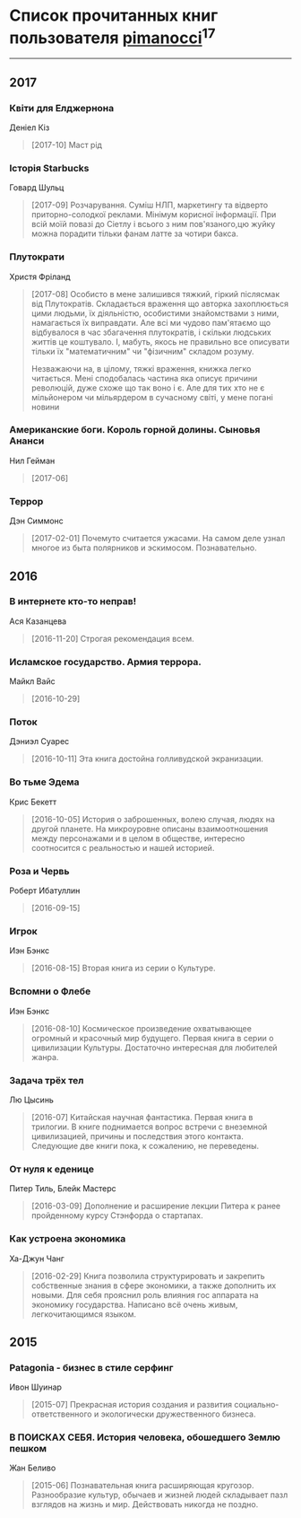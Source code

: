 # Список прочитанных книг пользователя [pimanocci](https://plus.google.com/117124011531379579265)<sup>17</sup>
---

## 2017

### Квіти для Елджернона
Деніел Кіз
> [2017-10] Маст рід


### Історія Starbucks
Говард Шульц
> [2017-09] Розчарування. Суміш НЛП, маркетингу та відверто приторно-солодкої реклами. Мінімум корисної інформації. При всій моїй повазі до Сіетлу і всього з ним пов'язаного,цю жуйку можна порадити тільки фанам латте за чотири бакса.


### Плутократи
Христя Фріланд
> [2017-08] Особисто в мене залишився тяжкий, гіркий післясмак від Плутократів. Складається враження що авторка захоплюється цими людьми, їх діяльністю, особистими знайомствами з ними, намагається їх виправдати. Але всі ми чудово пам'ятаємо що відбувалося в час збагачення плутократів, і скільки людських життів це коштувало. І, мабуть, якось не правильно все описувати тільки їх "математичним" чи "фізичним" складом розуму. 
> 
> Незважаючи на, в цілому, тяжкі враження, книжка легко читається. Мені сподобалась частина яка описує причини революцій, дуже схоже що так воно і є. Але для тих хто не є мільйонером чи мільярдером в сучасному світі, у мене погані новини


### Американские боги. Король горной долины. Сыновья Ананси
Нил Гейман
> [2017-06] 


### Террор
Дэн Симмонс
> [2017-02-01] Почемуто считается ужасами. На самом деле узнал многое из быта полярников и эскимосом. Познавательно.



## 2016

### В интернете кто-то неправ!
Ася Казанцева
> [2016-11-20] Строгая рекомендация всем.


### Исламское государство. Армия террора.
Майкл Вайс
> [2016-10-29] 


### Поток
Дэниэл Суарес
> [2016-10-11] Эта книга достойна голливудской экранизации.


### Во тьме Эдема
Крис Бекетт
> [2016-10-05] История о заброшенных, волею случая, людях на другой планете. На микроуровне описаны взаимоотношения между персонажами и в целом в обществе, интересно соотносится с реальностью и нашей историей.


### Роза и Червь
Роберт Ибатуллин
> [2016-09-15] 


### Игрок
Иэн Бэнкс
> [2016-08-15] Вторая книга из серии о Культуре.


### Вспомни о Флебе
Иэн Бэнкс
> [2016-08-10] Космическое произведение охватывающее огромный и красочный мир будущего. Первая книга в серии о цивилизации Культуры. Достаточно интересная для любителей жанра.


### Задача трёх тел
Лю Цысинь
> [2016-07] Китайская научная фантастика. Первая книга в трилогии. В книге поднимается вопрос встречи с внеземной цивилизацией, причины и последствия этого контакта. Следующие две книги пока, к сожалению, не переведены.


### От нуля к еденице
Питер Тиль, Блейк Мастерс
> [2016-03-09] Дополнение и расширение лекции Питера к ранее пройденному курсу Стэнфорда о стартапах.


### Как устроена экономика
Ха-Джун Чанг
> [2016-02-29] Книга позволила структурировать и закрепить собственные знания в сфере экономики, а также дополнить их новыми. Для себя прояснил роль влияния гос аппарата на экономику государства. Написано всё очень живым, легкочитающимся языком.



## 2015

### Patagonia - бизнес в стиле серфинг
Ивон Шуинар
> [2015-07] Прекрасная история создания и развития социально-ответственного и экологически дружественного бизнеса.


### В ПОИСКАХ СЕБЯ. История человека, обошедшего Землю пешком
Жан Беливо
> [2015-06] Познавательная книга расширяющая кругозор. Разнообразие культур, обычаев и жизней людей складывает пазл взглядов на жизнь и мир. Действовать никогда не поздно.



